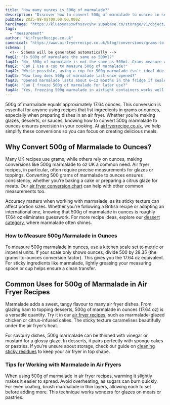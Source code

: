 ```yaml
---
title: "How many ounces is 500g of marmalade?"
description: "Discover how to convert 500g of marmalade to ounces in seconds with our simple guide—perfect for air fryer recipes and baking!"
pubDate: 2025-08-08T00:00:00.000Z
heroImage: "https://klueoymssxwfnxsvcyhv.supabase.co/storage/v1/object/public/Shmucket/500g-marmalade-to-ounces.webp"
tags:
  - "measurement"
author: "AirFryerRecipe.co.uk"
canonical: "https://www.airfryerrecipe.co.uk/blog/conversions/grams-to-ounces/500g-marmalade-to-ounces"
schema: |
  <!-- Schema will be generated automatically -->
faqQ1: "Is 500g of marmalade the same as 500ml?"
faqA1: "No, 500g of marmalade is not the same as 500ml. Grams measure weight, while millilitres measure volume. Marmalade’s thick consistency means 500g may take up less space than 500ml of a thinner liquid. Always weigh sticky ingredients like marmalade for accuracy."
faqQ2: "Can I use a cup to measure 500g of marmalade?"
faqA2: "While possible, using a cup for 500g marmalade isn’t ideal due to its sticky texture. A kitchen scale is more accurate. If needed, 500g is roughly 2 metric cups, but greasing the cup helps release the marmalade cleanly."
faqQ3: "How long does 500g of marmalade last once opened?"
faqA3: "Opened marmalade lasts about 6–12 months in the fridge if sealed properly. Check for mould or off smells before use. For air fryer recipes, fresh marmalade ensures the best flavour and texture."
faqQ4: "Can I freeze 500g of marmalade for later use?"
faqA4: "Yes, freezing 500g marmalade in airtight containers works well. Thaw in the fridge before using in air fryer recipes. Stir well after thawing, as separation may occur. Freezing doesn’t affect flavour but may slightly alter texture."
---
```

<p>500g of marmalade equals approximately 17.64 ounces. This conversion is essential for anyone using recipes that list ingredients in grams or ounces, especially when preparing dishes in an air fryer. Whether you’re making glazes, desserts, or sauces, knowing how to convert 500g marmalade to ounces ensures precision in your cooking. At <a href=https://www.airfryerrecipe.co.uk/>airfryerrecipe.co.uk</a>, we help simplify these conversions so you can focus on creating delicious meals.</p>  

<h2>Why Convert 500g of Marmalade to Ounces?</h2>  
<p>Many UK recipes use grams, while others rely on ounces, making conversions like 500g marmalade to oz UK a common need. Air fryer recipes, in particular, often require precise measurements for glazes or toppings. Converting 500 grams of marmalade to ounces ensures consistency, whether you’re baking a cake or preparing a citrus glaze for meats. Our <a href=https://www.airfryerrecipe.co.uk/air-fryer-conversion-chart>air fryer conversion chart</a> can help with other common measurements too.</p>  

<p>Accuracy matters when working with marmalade, as its sticky texture can affect portion sizes. Whether you’re following a British recipe or adapting an international one, knowing that 500g of marmalade in ounces is roughly 17.64 oz eliminates guesswork. For more recipe ideas, explore our <a href=https://www.airfryerrecipe.co.uk/recipe-category/dessert>dessert category</a>, where marmalade often shines.</p>  

<h3>How to Measure 500g Marmalade in Ounces</h3>  
<p>To measure 500g marmalade in ounces, use a kitchen scale set to metric or imperial units. If your scale only shows ounces, divide 500 by 28.35 (the grams-to-ounces conversion factor). This gives you the 17.64 oz equivalent. For sticky ingredients like marmalade, lightly greasing your measuring spoon or cup helps ensure a clean transfer.</p>  

<h2>Common Uses for 500g of Marmalade in Air Fryer Recipes</h2>  
<p>Marmalade adds a sweet, tangy flavour to many air fryer dishes. From glazing ham to topping desserts, 500g of marmalade in ounces (17.64 oz) is a versatile quantity. Try it in our <a href=https://www.airfryerrecipe.co.uk/recipes>air fryer recipes</a>, such as marmalade-glazed chicken or citrus-infused cakes. The sticky texture caramelises beautifully under the air fryer’s heat.</p>  

<p>For savoury dishes, 500g marmalade can be thinned with vinegar or mustard for a glossy glaze. In desserts, it pairs perfectly with sponge cakes or pastries. If you’re unsure about storage, check our guide on <a href=https://www.airfryerrecipe.co.uk/air-fryer-cleaner>cleaning sticky residues</a> to keep your air fryer in top shape.</p>  

<h3>Tips for Working with Marmalade in Air Fryers</h3>  
<p>When using 500g of marmalade in air fryer recipes, warming it slightly makes it easier to spread. Avoid overheating, as sugars can burn quickly. For even coating, brush marmalade in thin layers, allowing each to set before adding more. This technique works wonders for glazes on meats or pastries.</p>
